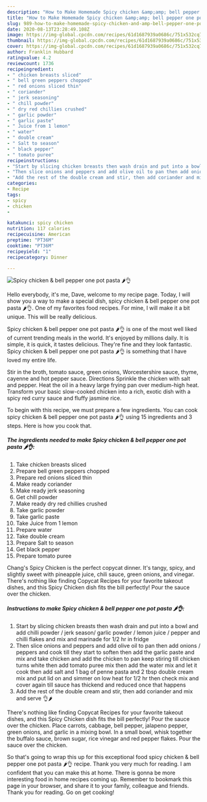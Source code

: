 ```yaml
---
description: "How to Make Homemade Spicy chicken &amp;amp; bell pepper one pot pasta 🌶👌"
title: "How to Make Homemade Spicy chicken &amp;amp; bell pepper one pot pasta 🌶👌"
slug: 989-how-to-make-homemade-spicy-chicken-and-amp-bell-pepper-one-pot-pasta
date: 2020-08-13T23:28:49.108Z
image: https://img-global.cpcdn.com/recipes/61d1687939a0686c/751x532cq70/spicy-chicken-bell-pepper-one-pot-pasta-🌶👌-recipe-main-photo.jpg
thumbnail: https://img-global.cpcdn.com/recipes/61d1687939a0686c/751x532cq70/spicy-chicken-bell-pepper-one-pot-pasta-🌶👌-recipe-main-photo.jpg
cover: https://img-global.cpcdn.com/recipes/61d1687939a0686c/751x532cq70/spicy-chicken-bell-pepper-one-pot-pasta-🌶👌-recipe-main-photo.jpg
author: Franklin Hubbard
ratingvalue: 4.2
reviewcount: 1736
recipeingredient:
- " chicken breasts sliced"
- " bell green peppers chopped"
- " red onions sliced thin"
- " coriander"
- " jerk seasoning"
- " chill powder"
- " dry red chillies crushed"
- " garlic powder"
- " garlic paste"
- " Juice from 1 lemon"
- " water"
- " double cream"
- " Salt to season"
- " black pepper"
- " tomato puree"
recipeinstructions:
- "Start by slicing chicken breasts then wash drain and put into a bowl and add chilli powder / jerk season/ garlic powder / lemon juice / pepper and chilli flakes and mix and marinade for 1/2 hr in fridge"
- "Then slice onions and peppers and add olive oil to pan then add onions / peppers and cook till they start to soften then add the garlic paste and mix and take chicken and add the chicken to pan keep stiring till chicken turns white then add tomato puree mix then add the water mix and let it cook then add salt and 1 bag of penne pasta and 2 tbsp double cream mix and put lid on and simmer on low heat for 1/2 hr then check mix and cover again till sauce has thickend and reduced once that happens"
- "Add the rest of the double cream and stir, then add coriander and mix and serve 👌🌶"
categories:
- Recipe
tags:
- spicy
- chicken
- 

katakunci: spicy chicken  
nutrition: 117 calories
recipecuisine: American
preptime: "PT36M"
cooktime: "PT36M"
recipeyield: "1"
recipecategory: Dinner

---
```



![Spicy chicken &amp; bell pepper one pot pasta 🌶👌](https://img-global.cpcdn.com/recipes/61d1687939a0686c/751x532cq70/spicy-chicken-bell-pepper-one-pot-pasta-🌶👌-recipe-main-photo.jpg)

Hello everybody, it's me, Dave, welcome to my recipe page. Today, I will show you a way to make a special dish, spicy chicken &amp; bell pepper one pot pasta 🌶👌. One of my favorites food recipes. For mine, I will make it a bit unique. This will be really delicious.

Spicy chicken &amp; bell pepper one pot pasta 🌶👌 is one of the most well liked of current trending meals in the world. It's enjoyed by millions daily. It is simple, it is quick, it tastes delicious. They're fine and they look fantastic. Spicy chicken &amp; bell pepper one pot pasta 🌶👌 is something that I have loved my entire life.

Stir in the broth, tomato sauce, green onions, Worcestershire sauce, thyme, cayenne and hot pepper sauce. Directions Sprinkle the chicken with salt and pepper. Heat the oil in a heavy large frying pan over medium-high heat. Transform your basic slow-cooked chicken into a rich, exotic dish with a spicy red curry sauce and fluffy jasmine rice.


To begin with this recipe, we must prepare a few ingredients. You can cook spicy chicken &amp; bell pepper one pot pasta 🌶👌 using 15 ingredients and 3 steps. Here is how you cook that.

<!--inarticleads1-->

##### The ingredients needed to make Spicy chicken &amp; bell pepper one pot pasta 🌶👌:

1. Take  chicken breasts sliced
1. Prepare  bell green peppers chopped
1. Prepare  red onions sliced thin
1. Make ready  coriander
1. Make ready  jerk seasoning
1. Get  chill powder
1. Make ready  dry red chillies crushed
1. Take  garlic powder
1. Take  garlic paste
1. Take  Juice from 1 lemon
1. Prepare  water
1. Take  double cream
1. Prepare  Salt to season
1. Get  black pepper
1. Prepare  tomato puree


Chang&#39;s Spicy Chicken is the perfect copycat dinner. It&#39;s tangy, spicy, and slightly sweet with pineapple juice, chili sauce, green onions, and vinegar. There&#39;s nothing like finding Copycat Recipes for your favorite takeout dishes, and this Spicy Chicken dish fits the bill perfectly! Pour the sauce over the chicken. 

<!--inarticleads2-->

##### Instructions to make Spicy chicken &amp; bell pepper one pot pasta 🌶👌:

1. Start by slicing chicken breasts then wash drain and put into a bowl and add chilli powder / jerk season/ garlic powder / lemon juice / pepper and chilli flakes and mix and marinade for 1/2 hr in fridge
1. Then slice onions and peppers and add olive oil to pan then add onions / peppers and cook till they start to soften then add the garlic paste and mix and take chicken and add the chicken to pan keep stiring till chicken turns white then add tomato puree mix then add the water mix and let it cook then add salt and 1 bag of penne pasta and 2 tbsp double cream mix and put lid on and simmer on low heat for 1/2 hr then check mix and cover again till sauce has thickend and reduced once that happens
1. Add the rest of the double cream and stir, then add coriander and mix and serve 👌🌶


There&#39;s nothing like finding Copycat Recipes for your favorite takeout dishes, and this Spicy Chicken dish fits the bill perfectly! Pour the sauce over the chicken. Place carrots, cabbage, bell pepper, jalapeno pepper, green onions, and garlic in a mixing bowl. In a small bowl, whisk together the buffalo sauce, brown sugar, rice vinegar and red pepper flakes. Pour the sauce over the chicken. 

So that's going to wrap this up for this exceptional food spicy chicken &amp; bell pepper one pot pasta 🌶👌 recipe. Thank you very much for reading. I am confident that you can make this at home. There is gonna be more interesting food in home recipes coming up. Remember to bookmark this page in your browser, and share it to your family, colleague and friends. Thank you for reading. Go on get cooking!
